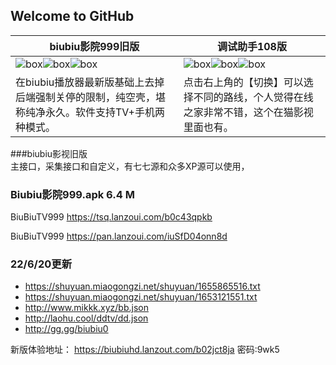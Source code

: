 ## Welcome to GitHub 

biubiu影院999旧版 | 调试助手108版
---------|---------
![box](https://liu673cn.github.io/xbb/zy/img/bb01.jpg)![box](https://liu673cn.github.io/xbb/zy/img/bb02.jpg)![box](https://liu673cn.github.io/xbb/zy/img/bb03.jpg)|![box](https://liu673cn.github.io/xbb/zy/img/xb01.jpg)![box](https://liu673cn.github.io/xbb/zy/img/xb02.jpg)![box](https://liu673cn.github.io/xbb/zy/img/xb03.jpg)
在biubiu播放器最新版基础上去掉后端强制关停的限制，纯空壳，堪称纯净永久。软件支持TV+手机两种模式。 | 点击右上角的【切换】可以选择不同的路线，个人觉得在线之家非常不错，这个在猫影视里面也有。



###biubiu影视旧版  
主接口，采集接口和自定义，有七七源和众多XP源可以使用，

### Biubiu影院999.apk 6.4 M  

BiuBiuTV999 https://tsq.lanzoui.com/b0c43qpkb  

BiuBiuTV999 https://pan.lanzoui.com/iuSfD04onn8d  

### 22/6/20更新  
- https://shuyuan.miaogongzi.net/shuyuan/1655865516.txt  
- https://shuyuan.miaogongzi.net/shuyuan/1653121551.txt  
- http://www.mikkk.xyz/bb.json  
- http://laohu.cool/ddtv/dd.json  
- http://gg.gg/biubiu0  


新版体验地址：
https://biubiuhd.lanzout.com/b02jct8ja
密码:9wk5
